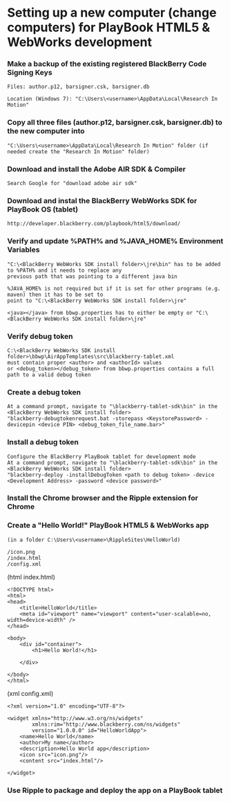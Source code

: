 # Setting up a new computer (change computers) for PlayBook HTML5 & WebWorks development



### Make a backup of the existing registered BlackBerry Code Signing Keys

    Files: author.p12, barsigner.csk, barsigner.db

    Location (Windows 7): "C:\Users\<username>\AppData\Local\Research In Motion"


### Copy all three files (author.p12, barsigner.csk, barsigner.db) to the new computer into 

    "C:\Users\<username>\AppData\Local\Research In Motion" folder (if needed create the "Research In Motion" folder)


### Download and install the Adobe AIR SDK & Compiler

    Search Google for "download adobe air sdk"


### Download and instal the BlackBerry WebWorks SDK for PlayBook OS (tablet)

    http://developer.blackberry.com/playbook/html5/download/


### Verify and update %PATH% and %JAVA_HOME% Environment Variables

    "C:\<BlackBerry WebWorks SDK install folder>\jre\bin" has to be added to %PATH% and it needs to replace any
	previous path that was pointing to a different java bin

    %JAVA_HOME% is not required but if it is set for other programs (e.g. maven) then it has to be set to
	point to "C:\<BlackBerry WebWorks SDK install folder>\jre"

    <java></java> from bbwp.properties has to either be empty or "C:\<BlackBerry WebWorks SDK install folder>\jre"


### Verify debug token

    C:\<BlackBerry WebWorks SDK install folder>\bbwp\AirAppTemplates\src\blackberry-tablet.xml
	must contain proper <author> and <authorId> values 
    or <debug_token></debug_token> from bbwp.properties contains a full path to a valid debug token 


### Create a debug token
	
    At a command prompt, navigate to "\blackberry-tablet-sdk\bin" in the <BlackBerry WebWorks SDK install folder>
	"blackberry-debugtokenrequest.bat -storepass <KeystorePassword> -devicepin <device PIN> <debug_token_file_name.bar>"


### Install a debug token
	
    Configure the BlackBerry PlayBook tablet for development mode
	At a command prompt, navigate to "\blackberry-tablet-sdk\bin" in the <BlackBerry WebWorks SDK install folder>
	"blackberry-deploy -installDebugToken <path to debug token> -device <Development Address> -password <device password>"


### Install the Chrome browser and the Ripple extension for Chrome


### Create a "Hello World!" PlayBook HTML5 & WebWorks app 

    (in a folder C:\Users\<username>\RippleSites\HelloWorld)
	
    /icon.png
	/index.html
	/config.xml


(html index.html)

    <!DOCTYPE html>
    <html>
    <head>
        <title>HelloWorld</title>
        <meta id="viewport" name="viewport" content="user-scalable=no, width=device-width" />
    </head>
     
    <body>
        <div id="container">
            <h1>Hello World!</h1>
    
        </div>
    
    </body>
    </html>


(xml config.xml)
    
    <?xml version="1.0" encoding="UTF-8"?>
    
    <widget xmlns="http://www.w3.org/ns/widgets"
            xmlns:rim="http://www.blackberry.com/ns/widgets"
            version="1.0.0.0" id="HelloWorldApp">  
        <name>Hello World</name>
        <author>My name</author>
        <description>Hello World app</description>
        <icon src="icon.png"/>
        <content src="index.html"/>
    
    </widget>


### Use Ripple to package and deploy the app on a PlayBook tablet
